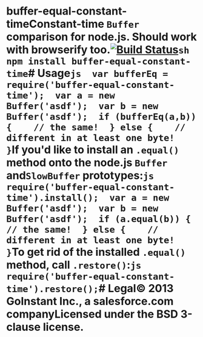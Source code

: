 # buffer-equal-constant-timeConstant-time `Buffer` comparison for node.js.  Should work with browserify too.[![Build Status](https://travis-ci.org/goinstant/buffer-equal-constant-time.png?branch=master)](https://travis-ci.org/goinstant/buffer-equal-constant-time)```sh  npm install buffer-equal-constant-time```# Usage```js  var bufferEq = require('buffer-equal-constant-time');  var a = new Buffer('asdf');  var b = new Buffer('asdf');  if (bufferEq(a,b)) {    // the same!  } else {    // different in at least one byte!  }```If you'd like to install an `.equal()` method onto the node.js `Buffer` and`SlowBuffer` prototypes:```js  require('buffer-equal-constant-time').install();  var a = new Buffer('asdf');  var b = new Buffer('asdf');  if (a.equal(b)) {    // the same!  } else {    // different in at least one byte!  }```To get rid of the installed `.equal()` method, call `.restore()`:```js  require('buffer-equal-constant-time').restore();```# Legal&copy; 2013 GoInstant Inc., a salesforce.com companyLicensed under the BSD 3-clause license.
